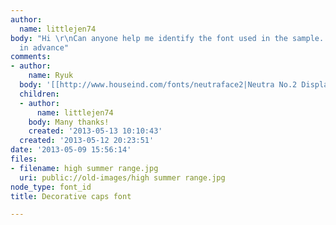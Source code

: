 ```yaml
---
author:
  name: littlejen74
body: "Hi \r\nCan anyone help me identify the font used in the sample. Many thanks
  in advance"
comments:
- author:
    name: Ryuk
  body: '[[http://www.houseind.com/fonts/neutraface2|Neutra No.2 Display Inline]]'
  children:
  - author:
      name: littlejen74
    body: Many thanks!
    created: '2013-05-13 10:10:43'
  created: '2013-05-12 20:23:51'
date: '2013-05-09 15:56:14'
files:
- filename: high summer range.jpg
  uri: public://old-images/high summer range.jpg
node_type: font_id
title: Decorative caps font

---
```

